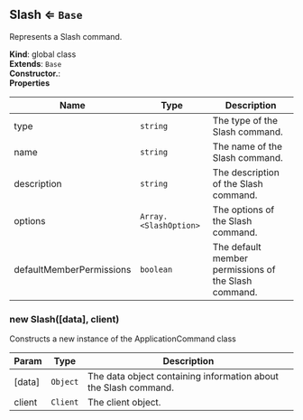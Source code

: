 <a name="Slash"></a>

## Slash ⇐ <code>Base</code>
Represents a Slash command.

**Kind**: global class  
**Extends**: <code>Base</code>  
**Constructor.**:   
**Properties**

| Name | Type | Description |
| --- | --- | --- |
| type | <code>string</code> | The type of the Slash command. |
| name | <code>string</code> | The name of the Slash command. |
| description | <code>string</code> | The description of the Slash command. |
| options | <code>Array.&lt;SlashOption&gt;</code> | The options of the Slash command. |
| defaultMemberPermissions | <code>boolean</code> | The default member permissions of the Slash command. |

<a name="new_Slash_new"></a>

### new Slash([data], client)
Constructs a new instance of the ApplicationCommand class


| Param | Type | Description |
| --- | --- | --- |
| [data] | <code>Object</code> | The data object containing information about the Slash command. |
| client | <code>Client</code> | The client object. |

